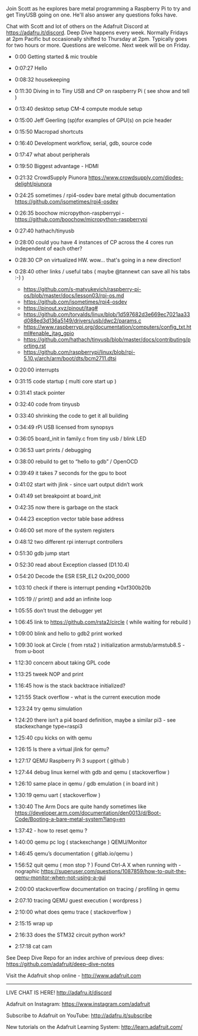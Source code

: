 Join Scott as he explores bare metal programming a Raspberry Pi to try and get TinyUSB going on one. He'll also answer any questions folks have.

Chat with Scott and lot of others on the Adafruit Discord at https://adafru.it/discord.
Deep Dive happens every week. Normally Fridays at 2pm Pacific but occasionally shifted to Thursday at 2pm. Typically goes for two hours or more. Questions are welcome. Next week will be on Friday.

* 0:00 Getting started & mic trouble
* 0:07:27 Hello
* 0:08:32 housekeeping
* 0:11:30 Diving in to Tiny USB and CP on raspberry Pi ( see show and tell )
* 0:13:40 desktop setup CM-4 compute module setup
* 0:15:00 Jeff Geerling (sp)for examples of GPU(s) on pcie header
* 0:15:50 Macropad shortcuts
* 0:16:40 Development workflow, serial, gdb, source code
* 0:17:47 what about peripherals
* 0:19:50 Biggest advantage - HDMI
* 0:21:32 CrowdSupply Piunora https://www.crowdsupply.com/diodes-delight/piunora
* 0:24:25 sometimes / rpi4-osdev bare metal github documentation https://github.com/isometimes/rpi4-osdev
* 0:26:35 boochow micropython-raspberrypi - https://github.com/boochow/micropython-raspberrypi
* 0:27:40 hathach/tinyusb
* 0:28:00 could you have 4 instances of CP across the 4 cores run independent of each other?
* 0:28:30 CP on virtualized HW. wow... that's going in a new direction!

* 0:28:40 other links / useful tabs ( maybe @tannewt can save all his tabs :-) )
  - https://github.com/s-matyukevich/raspberry-pi-os/blob/master/docs/lesson03/rpi-os.md
  - https://github.com/isometimes/rpi4-osdev
  - https://pinout.xyz/pinout/jtag#
  - https://github.com/torvalds/linux/blob/1d597682d3e669ec7021aa33d088ed3d136a5149/drivers/usb/dwc2/params.c
  - https://www.raspberrypi.org/documentation/computers/config_txt.html#enable_jtag_gpio
  - https://github.com/hathach/tinyusb/blob/master/docs/contributing/porting.rst
  - https://github.com/raspberrypi/linux/blob/rpi-5.10.y/arch/arm/boot/dts/bcm2711.dtsi
* 0:20:00 interrupts
* 0:31:15 code startup ( multi core start up )
* 0:31:41 stack pointer
* 0:32:40 code from tinyusb
* 0:33:40 shrinking the code to get it all building
* 0:34:49 rPi USB licensed from synopsys
* 0:36:05 board_init in family.c from tiny usb / blink LED
* 0:36:53 uart prints / debugging
* 0:38:00 rebuild to get to “hello to gdb” / OpenOCD
* 0:39:49 it takes 7 seconds for the gpu to boot
* 0:41:02 start with jlink - since uart output didn’t work
* 0:41:49 set breakpoint at board_init
* 0:42:35 now there is garbage on the stack
* 0:44:23 exception vector table base address
* 0:46:00 set more of the system registers
* 0:48:12 two different rpi interrupt controllers
* 0:51:30 gdb jump start
* 0:52:30 read about Exception classed (D1.10.4)
* 0:54:20 Decode the ESR ESR_EL2 0x200_0000
* 1:03:10 check if there is interrupt pending *0xf300b20b
* 1:05:19 // print() and add an infinite loop
* 1:05:55 don’t trust the debugger yet
* 1:06:45 link to https://github.com/rsta2/circle ( while waiting for rebuild )
* 1:09:00 blink and hello to gdb2 print worked
* 1:09:30 look at Circle ( from rsta2 ) initialization armstub/armstub8.S - from u-boot
* 1:12:30 concern about taking GPL code
* 1:13:25 tweek NOP and print
* 1:16:45 how is the stack backtrace initialized?
* 1:21:55 Stack overflow -  what is the current execution mode
* 1:23:24 try qemu simulation
* 1:24:20 there isn’t a pi4 board definition, maybe a similar pi3 - see stackexchange type=raspi3
* 1:25:40 cpu kicks on with qemu
* 1:26:15 Is there a virtual jlink for qemu?
* 1:27:17 QEMU Raspberry Pi 3 support ( github )
* 1:27:44 debug linux kernel with gdb and qemu ( stackoverflow )
* 1:26:10 same place in qemu / gdb emulation ( in board init )
* 1:30:19 qemu uart ( stackoverflow )
* 1:30:40 The Arm Docs are quite handy sometimes like https://developer.arm.com/documentation/den0013/d/Boot-Code/Booting-a-bare-metal-system?lang=en
* 1:37:42 - how to reset qemu ?
* 1:40:00 qemu pc log ( stackexchange ) QEMU/Monitor
* 1:46:45 qemu’s documentation ( gitlab.io/qemu )
* 1:56:52 quit qemu ( mon stop ? )
Found Ctrl-A X when running with -nographic https://superuser.com/questions/1087859/how-to-quit-the-qemu-monitor-when-not-using-a-gui
* 2:00:00 stackoverflow documentation on tracing / profiling in qemu
* 2:07:10 tracing QEMU guest execution ( wordpress )
* 2:10:00 what does qemu trace ( stackoverflow )
* 2:15:15 wrap up
* 2:16:33 does the STM32 circuit python work?
* 2:17:18 cat cam

See Deep Dive Repo for an index archive of previous deep dives: https://github.com/adafruit/deep-dive-notes

Visit the Adafruit shop online - http://www.adafruit.com

-----------------------------------------
LIVE CHAT IS HERE! http://adafru.it/discord

Adafruit on Instagram: https://www.instagram.com/adafruit

Subscribe to Adafruit on YouTube: http://adafru.it/subscribe

New tutorials on the Adafruit Learning System: http://learn.adafruit.com/
